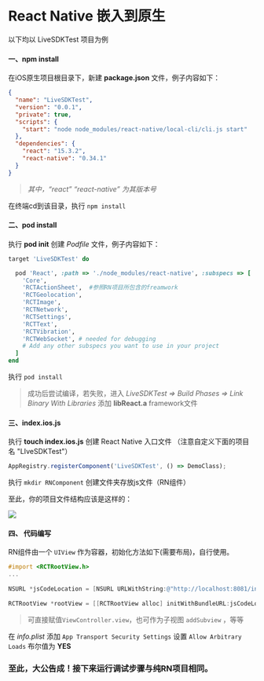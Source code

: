 # React Native 嵌入到原生

以下均以 LiveSDKTest 项目为例

#### 一、npm install

在iOS原生项目根目录下，新建 **package.json** 文件，例子内容如下：

```json
{
  "name": "LiveSDKTest",
  "version": "0.0.1",
  "private": true,
  "scripts": {
    "start": "node node_modules/react-native/local-cli/cli.js start"
  },
  "dependencies": {
    "react": "15.3.2",
    "react-native": "0.34.1"
  }
}
```

> *其中，“react”  “react-native” 为其版本号*

在终端cd到该目录，执行 `npm install`



#### 二、pod install

执行 **pod init** 创建 *Podfile* 文件，例子内容如下：

```ruby
target 'LiveSDKTest' do

  pod 'React', :path => './node_modules/react-native', :subspecs => [ 
    'Core',
    'RCTActionSheet',  #参照RN项目所包含的freamwork
    'RCTGeolocation',
    'RCTImage',
    'RCTNetwork',
    'RCTSettings',
    'RCTText',
    'RCTVibration',
    'RCTWebSocket', # needed for debugging
    # Add any other subspecs you want to use in your project
  ]
end
```

执行 `pod install` 

> 成功后尝试编译，若失败，进入 *LiveSDKTest  => Build Phases => Link Binary With Libraries* 添加 **libReact.a** framework文件



#### 三、index.ios.js

执行 **touch index.ios.js** 创建 React Native 入口文件 （注意自定义下面的项目名 "LIveSDKTest"）

```javascript
AppRegistry.registerComponent('LiveSDKTest', () => DemoClass);
```

执行 `mkdir RNComponent` 创建文件夹存放js文件（RN组件）

至此，你的项目文件结构应该是这样的：

![](http://ww4.sinaimg.cn/mw690/8c7512f7gw1f96olh21k2j207y09mjs3.jpg)

#### 四、 代码编写

RN组件由一个 `UIView` 作为容器，初始化方法如下(需要布局)，自行使用。

```objective-c
#import <RCTRootView.h>
...
  
NSURL *jsCodeLocation = [NSURL URLWithString:@"http://localhost:8081/index.ios.bundle?platform=ios"];
    
RCTRootView *rootView = [[RCTRootView alloc] initWithBundleURL:jsCodeLocation moduleName:@"LiveSDKTest" initialProperties:nil launchOptions:nil];
```

> 可直接赋值`ViewController.view`，也可作为子视图 `addSubview` ，等等

在 *info.plist*  添加 `App Transport Security Settings` 设置 `Allow Arbitrary Loads` 布尔值为 **YES**



### 至此，大公告成！接下来运行调试步骤与纯RN项目相同。